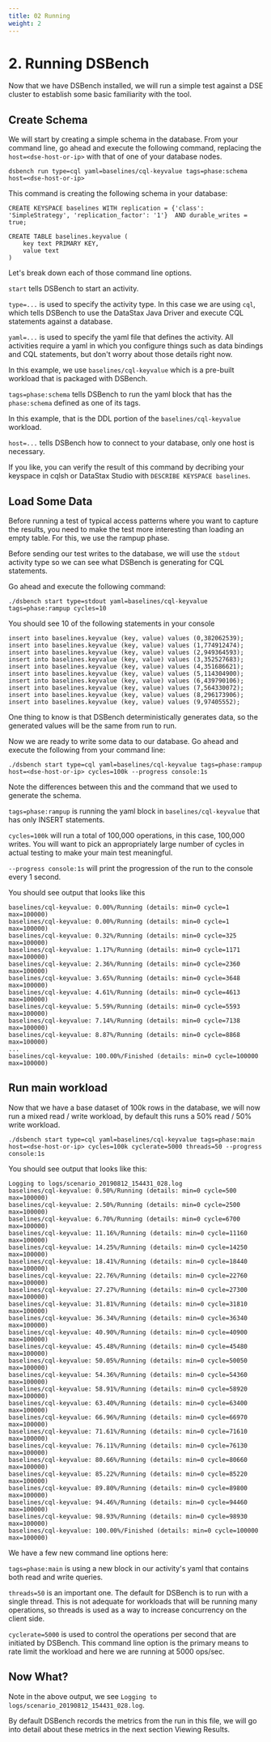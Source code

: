 ```yaml
---
title: 02 Running
weight: 2
---
```


# 2. Running DSBench

Now that we have DSBench installed, we will run a simple test against a DSE cluster to establish some basic familiarity with the tool.

## Create Schema

We will start by creating a simple schema in the database.
From your command line, go ahead and execute the following command,
replacing the `host=<dse-host-or-ip>` with that of one of your database nodes.

    dsbench run type=cql yaml=baselines/cql-keyvalue tags=phase:schema host=<dse-host-or-ip>

This command is creating the following schema in your database:

```cql
CREATE KEYSPACE baselines WITH replication = {'class': 'SimpleStrategy', 'replication_factor': '1'}  AND durable_writes = true;

CREATE TABLE baselines.keyvalue (
    key text PRIMARY KEY,
    value text
)
```

Let's break down each of those command line options.

`start` tells DSBench to start an activity.

`type=...` is used to specify the activity type. In this case we are using `cql`, which tells DSBench to use the DataStax Java Driver and execute CQL statements against a database.

`yaml=...` is used to specify the yaml file that defines the activity.
All activities require a yaml in which you configure things such as data bindings and CQL statements, but don't worry about those details right now.

In this example, we use `baselines/cql-keyvalue` which is a pre-built workload that is packaged with DSBench.

`tags=phase:schema` tells DSBench to run the yaml block that has the `phase:schema` defined as one of its tags.

In this example, that is the DDL portion of the `baselines/cql-keyvalue` workload.

`host=...` tells DSBench how to connect to your database, only one host is necessary.

If you like, you can verify the result of this command by decribing your keyspace in cqlsh or DataStax Studio with `DESCRIBE KEYSPACE baselines`.

## Load Some Data

Before running a test of typical access patterns where you want to capture the results, you need to make the test more interesting than loading an empty table. For this, we use the rampup phase.

Before sending our test writes to the database, we will use the `stdout` activity type so we can see what DSBench is generating for CQL statements.

Go ahead and execute the following command:

    ./dsbench start type=stdout yaml=baselines/cql-keyvalue tags=phase:rampup cycles=10

You should see 10 of the following statements in your console

```
insert into baselines.keyvalue (key, value) values (0,382062539);
insert into baselines.keyvalue (key, value) values (1,774912474);
insert into baselines.keyvalue (key, value) values (2,949364593);
insert into baselines.keyvalue (key, value) values (3,352527683);
insert into baselines.keyvalue (key, value) values (4,351686621);
insert into baselines.keyvalue (key, value) values (5,114304900);
insert into baselines.keyvalue (key, value) values (6,439790106);
insert into baselines.keyvalue (key, value) values (7,564330072);
insert into baselines.keyvalue (key, value) values (8,296173906);
insert into baselines.keyvalue (key, value) values (9,97405552);
```

One thing to know is that DSBench deterministically generates data, so the generated values will be the same from run to run.

Now we are ready to write some data to our database. Go ahead and execute the following from your command line:

    ./dsbench start type=cql yaml=baselines/cql-keyvalue tags=phase:rampup host=<dse-host-or-ip> cycles=100k --progress console:1s

Note the differences between this and the command that we used to generate the schema.

`tags=phase:rampup` is running the yaml block in `baselines/cql-keyvalue` that has only INSERT statements.

`cycles=100k` will run a total of 100,000 operations, in this case, 100,000 writes. You will want to pick an appropriately large number of cycles in actual testing to make your main test meaningful.

`--progress console:1s` will print the progression of the run to the console every 1 second.

You should see output that looks like this
```
baselines/cql-keyvalue: 0.00%/Running (details: min=0 cycle=1 max=100000)
baselines/cql-keyvalue: 0.00%/Running (details: min=0 cycle=1 max=100000)
baselines/cql-keyvalue: 0.32%/Running (details: min=0 cycle=325 max=100000)
baselines/cql-keyvalue: 1.17%/Running (details: min=0 cycle=1171 max=100000)
baselines/cql-keyvalue: 2.36%/Running (details: min=0 cycle=2360 max=100000)
baselines/cql-keyvalue: 3.65%/Running (details: min=0 cycle=3648 max=100000)
baselines/cql-keyvalue: 4.61%/Running (details: min=0 cycle=4613 max=100000)
baselines/cql-keyvalue: 5.59%/Running (details: min=0 cycle=5593 max=100000)
baselines/cql-keyvalue: 7.14%/Running (details: min=0 cycle=7138 max=100000)
baselines/cql-keyvalue: 8.87%/Running (details: min=0 cycle=8868 max=100000)
...
baselines/cql-keyvalue: 100.00%/Finished (details: min=0 cycle=100000 max=100000)
```

## Run main workload

Now that we have a base dataset of 100k rows in the database, we will now run a mixed read / write workload, by default this runs a 50% read / 50% write workload.

    ./dsbench start type=cql yaml=baselines/cql-keyvalue tags=phase:main host=<dse-host-or-ip> cycles=100k cyclerate=5000 threads=50 --progress console:1s

You should see output that looks like this:
```
Logging to logs/scenario_20190812_154431_028.log
baselines/cql-keyvalue: 0.50%/Running (details: min=0 cycle=500 max=100000)
baselines/cql-keyvalue: 2.50%/Running (details: min=0 cycle=2500 max=100000)
baselines/cql-keyvalue: 6.70%/Running (details: min=0 cycle=6700 max=100000)
baselines/cql-keyvalue: 11.16%/Running (details: min=0 cycle=11160 max=100000)
baselines/cql-keyvalue: 14.25%/Running (details: min=0 cycle=14250 max=100000)
baselines/cql-keyvalue: 18.41%/Running (details: min=0 cycle=18440 max=100000)
baselines/cql-keyvalue: 22.76%/Running (details: min=0 cycle=22760 max=100000)
baselines/cql-keyvalue: 27.27%/Running (details: min=0 cycle=27300 max=100000)
baselines/cql-keyvalue: 31.81%/Running (details: min=0 cycle=31810 max=100000)
baselines/cql-keyvalue: 36.34%/Running (details: min=0 cycle=36340 max=100000)
baselines/cql-keyvalue: 40.90%/Running (details: min=0 cycle=40900 max=100000)
baselines/cql-keyvalue: 45.48%/Running (details: min=0 cycle=45480 max=100000)
baselines/cql-keyvalue: 50.05%/Running (details: min=0 cycle=50050 max=100000)
baselines/cql-keyvalue: 54.36%/Running (details: min=0 cycle=54360 max=100000)
baselines/cql-keyvalue: 58.91%/Running (details: min=0 cycle=58920 max=100000)
baselines/cql-keyvalue: 63.40%/Running (details: min=0 cycle=63400 max=100000)
baselines/cql-keyvalue: 66.96%/Running (details: min=0 cycle=66970 max=100000)
baselines/cql-keyvalue: 71.61%/Running (details: min=0 cycle=71610 max=100000)
baselines/cql-keyvalue: 76.11%/Running (details: min=0 cycle=76130 max=100000)
baselines/cql-keyvalue: 80.66%/Running (details: min=0 cycle=80660 max=100000)
baselines/cql-keyvalue: 85.22%/Running (details: min=0 cycle=85220 max=100000)
baselines/cql-keyvalue: 89.80%/Running (details: min=0 cycle=89800 max=100000)
baselines/cql-keyvalue: 94.46%/Running (details: min=0 cycle=94460 max=100000)
baselines/cql-keyvalue: 98.93%/Running (details: min=0 cycle=98930 max=100000)
baselines/cql-keyvalue: 100.00%/Finished (details: min=0 cycle=100000 max=100000)
```

We have a few new command line options here:

`tags=phase:main` is using a new block in our activity's yaml that contains both read and write queries.

`threads=50` is an important one. The default for DSBench is to run with a single thread. This is not adequate for workloads that will be running many operations, so threads is used as a way to increase concurrency on the client side.

`cyclerate=5000` is used to control the operations per second that are initiated by DSBench. This command line option is the primary means to rate limit the workload and here we are running at 5000 ops/sec.

## Now What?

Note in the above output, we see `Logging to logs/scenario_20190812_154431_028.log`.

By default DSBench records the metrics from the run in this file, we will go into detail about these metrics in the next section Viewing Results.